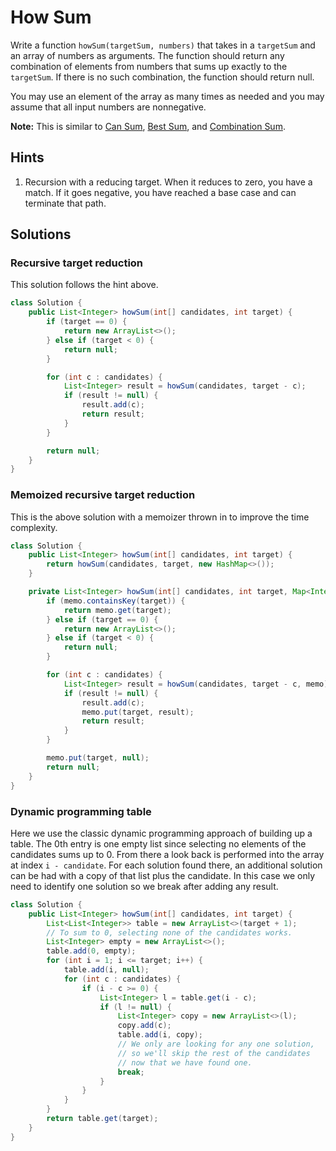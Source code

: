 # How Sum

Write a function `howSum(targetSum, numbers)` that takes in a `targetSum` and an
array of numbers as arguments. The function should return any combination of
elements from numbers that sums up exactly to the `targetSum`. If there is no
such combination, the function should return null.

You may use an element of the array as many times as needed and you may assume
that all input numbers are nonnegative.

**Note:** This is similar to [Can Sum](can-sum), [Best Sum](best-sum), and
[Combination Sum](combination-sum).

## Hints

1. Recursion with a reducing target. When it reduces to zero, you have a match.
   If it goes negative, you have reached a base case and can terminate that
   path.

## Solutions

### Recursive target reduction

This solution follows the hint above.

```java
class Solution {
    public List<Integer> howSum(int[] candidates, int target) {
        if (target == 0) {
            return new ArrayList<>();
        } else if (target < 0) {
            return null;
        }

        for (int c : candidates) {
            List<Integer> result = howSum(candidates, target - c);
            if (result != null) {
                result.add(c);
                return result;
            }
        }

        return null;
    }
}
```

### Memoized recursive target reduction

This is the above solution with a memoizer thrown in to improve the time
complexity.

```java
class Solution {
    public List<Integer> howSum(int[] candidates, int target) {
        return howSum(candidates, target, new HashMap<>());
    }

    private List<Integer> howSum(int[] candidates, int target, Map<Integer, List<Integer>> memo) {
        if (memo.containsKey(target)) {
            return memo.get(target);
        } else if (target == 0) {
            return new ArrayList<>();
        } else if (target < 0) {
            return null;
        }

        for (int c : candidates) {
            List<Integer> result = howSum(candidates, target - c, memo);
            if (result != null) {
                result.add(c);
                memo.put(target, result);
                return result;
            }
        }

        memo.put(target, null);
        return null;
    }
}
```

### Dynamic programming table

Here we use the classic dynamic programming approach of building up a table.
The 0th entry is one empty list since selecting no elements of the candidates
sums up to 0. From there a look back is performed into the array at index
`i - candidate`. For each solution found there, an additional solution can
be had with a copy of that list plus the candidate. In this case we only
need to identify one solution so we break after adding any result.

```java
class Solution {
    public List<Integer> howSum(int[] candidates, int target) {
        List<List<Integer>> table = new ArrayList<>(target + 1);
        // To sum to 0, selecting none of the candidates works.
        List<Integer> empty = new ArrayList<>();
        table.add(0, empty);
        for (int i = 1; i <= target; i++) {
            table.add(i, null);
            for (int c : candidates) {
                if (i - c >= 0) {
                    List<Integer> l = table.get(i - c);
                    if (l != null) {
                        List<Integer> copy = new ArrayList<>(l);
                        copy.add(c);
                        table.add(i, copy);
                        // We only are looking for any one solution,
                        // so we'll skip the rest of the candidates
                        // now that we have found one.
                        break;
                    }
                }
            }
        }
        return table.get(target);
    }
}
```
